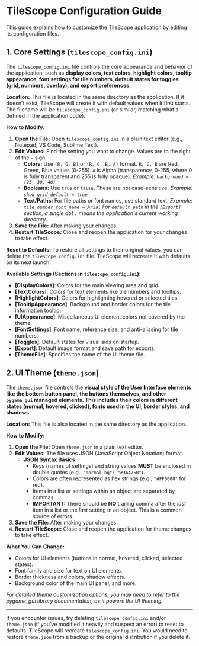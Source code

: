# TileScope Configuration Guide

This guide explains how to customize the TileScope application by editing its configuration files.

## 1. Core Settings (`tilescope_config.ini`)

The `tilescope_config.ini` file controls the core appearance and behavior of the application, such as **display colors, text colors, highlight colors, tooltip appearance, font settings for tile numbers, default states for toggles (grid, numbers, overlay), and export preferences.**

**Location:** This file is located in the same directory as the application. If it doesn't exist, TileScope will create it with default values when it first starts. The filename will be `tilescope_config.ini` (or similar, matching what's defined in the application code).

**How to Modify:**
1.  **Open the File:** Open `tilescope_config.ini` in a plain text editor (e.g., Notepad, VS Code, Sublime Text).
2.  **Edit Values:** Find the setting you want to change. Values are to the right of the `=` sign.
    *   **Colors:** Use `(R, G, B)` or `(R, G, B, A)` format. `R, G, B` are Red, Green, Blue values (0-255). `A` is Alpha (transparency, 0-255, where 0 is fully transparent and 255 is fully opaque).
        *Example: `background = (25, 30, 40)`*
    *   **Booleans:** Use `true` or `false`. These are not case-sensitive.
        *Example: `show_grid_default = true`*
    *   **Text/Paths:** For file paths or font names, use standard text.
        *Example: `tile_number_font_name = Arial`*
        *For `default_path` in the `[Export]` section, a single dot `.` means the application's current working directory.*
3.  **Save the File:** After making your changes.
4.  **Restart TileScope:** Close and reopen the application for your changes to take effect.

**Reset to Defaults:** To restore all settings to their original values, you can delete the `tilescope_config.ini` file. TileScope will recreate it with defaults on its next launch.

**Available Settings (Sections in `tilescope_config.ini`):**
*   **[DisplayColors]**: Colors for the main viewing area and grid.
*   **[TextColors]**: Colors for text elements like tile numbers and tooltips.
*   **[HighlightColors]**: Colors for highlighting hovered or selected tiles.
*   **[TooltipAppearance]**: Background and border colors for the tile information tooltip.
*   **[UIAppearance]**: Miscellaneous UI element colors not covered by the theme.
*   **[FontSettings]**: Font name, reference size, and anti-aliasing for tile numbers.
*   **[Toggles]**: Default states for visual aids on startup.
*   **[Export]**: Default image format and save path for exports.
*   **[ThemeFile]**: Specifies the name of the UI theme file.

## 2. UI Theme (`theme.json`)

The `theme.json` file controls the **visual style of the User Interface elements like the bottom button panel, the buttons themselves, and other `pygame_gui` managed elements. This includes their colors in different states (normal, hovered, clicked), fonts used in the UI, border styles, and shadows.**

**Location:** This file is also located in the same directory as the application.

**How to Modify:**
1.  **Open the File:** Open `theme.json` in a plain text editor.
2.  **Edit Values:** The file uses JSON (JavaScript Object Notation) format.
    *   **JSON Syntax Basics:**
        *   Keys (names of settings) and string values **MUST** be enclosed in double quotes (e.g., `"normal_bg": "#3A475B"`).
        *   Colors are often represented as hex strings (e.g., `"#FF0000"` for red).
        *   Items in a list or settings within an object are separated by commas.
        *   **IMPORTANT:** There should be **NO** trailing comma after the *last* item in a list or the *last* setting in an object. This is a common source of errors.
3.  **Save the File:** After making your changes.
4.  **Restart TileScope:** Close and reopen the application for theme changes to take effect.

**What You Can Change:**
*   Colors for UI elements (buttons in normal, hovered, clicked, selected states).
*   Font family and size for text on UI elements.
*   Border thickness and colors, shadow effects.
*   Background color of the main UI panel, and more.

*For detailed theme customization options, you may need to refer to the pygame_gui library documentation, as it powers the UI theming.*

---
If you encounter issues, try deleting `tilescope_config.ini` and/or `theme.json` (if you've modified it heavily and suspect an error) to reset to defaults. TileScope will recreate `tilescope_config.ini`. You would need to restore `theme.json` from a backup or the original distribution if you delete it.